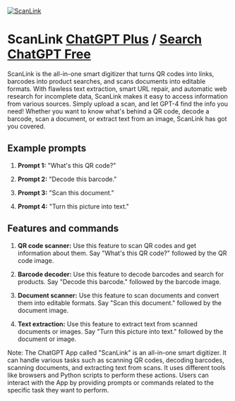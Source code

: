 
[![ScanLink](https://files.oaiusercontent.com/file-3jWpGJwBXOU0OkkRykv1mlol?se=2123-10-17T02%3A47%3A52Z&sp=r&sv=2021-08-06&sr=b&rscc=max-age%3D31536000%2C%20immutable&rscd=attachment%3B%20filename%3D229b2927-079d-4b02-ab24-9c4266e48a9b.png&sig=X/YdellBH1rJyNbYX8oOWRuc/tjuKBac26so5mdhNCQ%3D)](https://chat.openai.com/g/g-M4O6T7lgV-scanlink)

# ScanLink [ChatGPT Plus](https://chat.openai.com/g/g-M4O6T7lgV-scanlink) / [Search ChatGPT Free](https://gptcall.net/index.html#/?search=ScanLink)

ScanLink is the all-in-one smart digitizer that turns QR codes into links, barcodes into product searches, and scans documents into editable formats. With flawless text extraction, smart URL repair, and automatic web research for incomplete data, ScanLink makes it easy to access information from various sources. Simply upload a scan, and let GPT-4 find the info you need! Whether you want to know what's behind a QR code, decode a barcode, scan a document, or extract text from an image, ScanLink has got you covered.

## Example prompts

1. **Prompt 1:** "What's this QR code?"

2. **Prompt 2:** "Decode this barcode."

3. **Prompt 3:** "Scan this document."

4. **Prompt 4:** "Turn this picture into text."


## Features and commands

1. **QR code scanner:** Use this feature to scan QR codes and get information about them. Say "What's this QR code?" followed by the QR code image.

2. **Barcode decoder:** Use this feature to decode barcodes and search for products. Say "Decode this barcode." followed by the barcode image.

3. **Document scanner:** Use this feature to scan documents and convert them into editable formats. Say "Scan this document." followed by the document image.

4. **Text extraction:** Use this feature to extract text from scanned documents or images. Say "Turn this picture into text." followed by the document or image.

Note: The ChatGPT App called "ScanLink" is an all-in-one smart digitizer. It can handle various tasks such as scanning QR codes, decoding barcodes, scanning documents, and extracting text from scans. It uses different tools like browsers and Python scripts to perform these actions. Users can interact with the App by providing prompts or commands related to the specific task they want to perform.


